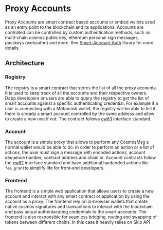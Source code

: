# Proxy Accounts

Proxy Accounts are smart contract based accounts or embed wallets used as an entry point to the blockchain and its applications. Accounts are controlled can be controlled by custom authentication methods, such as multi-chain cosmos public key, ethereum personal sign messages, passkeys (webauthn) and more. See [Smart-Account-Auth](https://github.com/MegaRockLabs/smart-account-auth) library for more details.


## Architecture

### Registry

The registry is a smart contract that stores the list of all the proxy accounts. It is used to keep track of all the accounts and their respective owners. Dapp developers or users are able to query the registry to get the list of smart accounts against a specific authenticating credential. For example if a user is connecting with a Metamask wallet, the registry will be able to tell if there is already a smart account controlled by the same address and allow to create a new one if not. The contract follows [cw83](https://github.com/MegaRockLabs/cw-extra/tree/main/packages/cw83) interface standard.


### Account

The account is a simple proxy that allows to perform any CosmosMsg a normal wallet would be able to do. In order to perform an action or a list of actions, the user must sign a message with encoded actions, account sequence number, contract address and chain id. Account contracts follow the [cw82](https://github.com/MegaRockLabs/cw-extra/tree/main/packages/cw82) interface standard and have additional hardcoded actions like `fee_grant`to simplify life for front-end developers.


### Frontend

The frontend is a simple web application that allows users to create a new account and interact with any smart contract or application by using the account as a proxy. The frontend rely on in-browser wallets that create native cosmos signatures and transactions to interact with the blockchain and pass actual authentacating credentials to the smart accounts. The frontend is also responsible for seamless bridging, routing and swapping of tokens between different chains. In this case it heavily relies on Skip API

